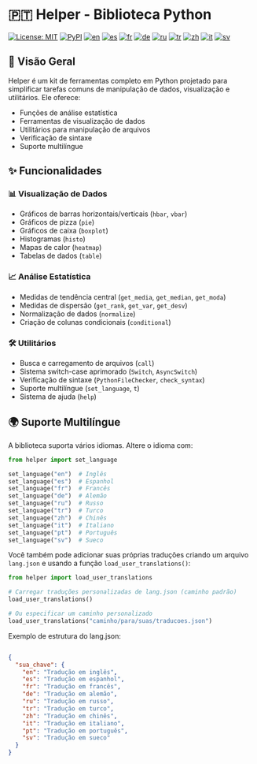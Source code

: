 # 🇵🇹 Helper - Biblioteca Python

[![License: MIT](https://img.shields.io/badge/License-MIT-yellow.svg)](LICENSE)
[![PyPI](https://img.shields.io/pypi/v/pyhelper-tools-jbhm?style=for-the-badge&label=PyPI&color=blue)](https://pypi.org/project/pyhelper-tools-jbhm/)
[![en](https://img.shields.io/badge/lang-en-red.svg)](README.md)
[![es](https://img.shields.io/badge/lang-es-yellow.svg)](README.es.md)
[![fr](https://img.shields.io/badge/lang-fr-blue.svg)](README.fr.md)
[![de](https://img.shields.io/badge/lang-de-green.svg)](README.de.md)
[![ru](https://img.shields.io/badge/lang-ru-purple.svg)](README.ru.md)
[![tr](https://img.shields.io/badge/lang-tr-orange.svg)](README.tr.md)
[![zh](https://img.shields.io/badge/lang-zh-black.svg)](README.zh.md)
[![it](https://img.shields.io/badge/lang-it-lightgrey.svg)](README.it.md)
[![sv](https://img.shields.io/badge/lang-sv-blue.svg)](README.sv.md)

## 📖 Visão Geral

Helper é um kit de ferramentas completo em Python projetado para simplificar tarefas comuns de manipulação de dados, visualização e utilitários. Ele oferece:

- Funções de análise estatística
- Ferramentas de visualização de dados
- Utilitários para manipulação de arquivos
- Verificação de sintaxe
- Suporte multilíngue

## ✨ Funcionalidades

### 📊 Visualização de Dados

- Gráficos de barras horizontais/verticais (`hbar`, `vbar`)
- Gráficos de pizza (`pie`)
- Gráficos de caixa (`boxplot`)
- Histogramas (`histo`)
- Mapas de calor (`heatmap`)
- Tabelas de dados (`table`)

### 📈 Análise Estatística

- Medidas de tendência central (`get_media`, `get_median`, `get_moda`)
- Medidas de dispersão (`get_rank`, `get_var`, `get_desv`)
- Normalização de dados (`normalize`)
- Criação de colunas condicionais (`conditional`)

### 🛠 Utilitários

- Busca e carregamento de arquivos (`call`)
- Sistema switch-case aprimorado (`Switch`, `AsyncSwitch`)
- Verificação de sintaxe (`PythonFileChecker`, `check_syntax`)
- Suporte multilíngue (`set_language`, `t`)
- Sistema de ajuda (`help`)

## 🌍 Suporte Multilíngue

A biblioteca suporta vários idiomas. Altere o idioma com:

```python
from helper import set_language

set_language("en")  # Inglês
set_language("es")  # Espanhol
set_language("fr")  # Francês
set_language("de")  # Alemão
set_language("ru")  # Russo
set_language("tr")  # Turco
set_language("zh")  # Chinês
set_language("it")  # Italiano
set_language("pt")  # Português
set_language("sv")  # Sueco
```

Você também pode adicionar suas próprias traduções criando um arquivo `lang.json` e usando a função `load_user_translations()`:

```python
from helper import load_user_translations

# Carregar traduções personalizadas de lang.json (caminho padrão)
load_user_translations()

# Ou especificar um caminho personalizado
load_user_translations("caminho/para/suas/traducoes.json")
```

Exemplo de estrutura do lang.json:

```json

{
  "sua_chave": {
    "en": "Tradução em inglês",
    "es": "Tradução em espanhol",
    "fr": "Tradução em francês",
    "de": "Tradução em alemão",
    "ru": "Tradução em russo",
    "tr": "Tradução em turco",
    "zh": "Tradução em chinês",
    "it": "Tradução em italiano",
    "pt": "Tradução em português",
    "sv": "Tradução em sueco"
  }
}
```
